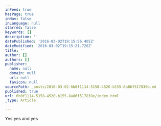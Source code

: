 ```yaml
---
inFeed: true
hasPage: true
inNav: false
inLanguage: null
starred: false
keywords: []
description: ''
datePublished: '2016-03-02T19:15:56.405Z'
dateModified: '2016-03-02T19:15:21.726Z'
title: ''
author: []
authors: []
publisher:
  name: null
  domain: null
  url: null
  favicon: null
sourcePath: _posts/2016-03-02-6b0f1114-5158-4520-b155-8a86f517839e.md
published: true
url: 6b0f1114-5158-4520-b155-8a86f517839e/index.html
_type: Article

---
```

Yes yes and yes